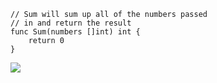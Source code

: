 ```
// Sum will sum up all of the numbers passed
// in and return the result
func Sum(numbers []int) int {
	return 0
}
```

[![](https://mermaid.ink/img/pako:eNpNkT1vgzAQQP_KyTOROiM1VRJIwtAOTZcWGNz4EqxiG5nzkAL_vQZDGg-WP9753fk6djYCWcyuljcVfCSFBj82-Ym4pRJWqzVs80w3jmKoZUtgLqCd-kbbloHdTtCuy1qgCgOEqqHbyxCA3Qj0n9j2kOTvSM5qeCof795MD6m3SJK8lr8IrVPwfIfSybDvMkLLCb3GGnetAPnZTzUq1ARS3_Wzdz-9vTc2gCHrHg75Roh5B2RG1-w5BM9jdKrFWPH4ag_HJfv_kOMUkuWeK1nEFFrFpfD_2Y33BfMpKSxY7JeC25-CFXrwHHdkTjd9ZjFZhxGb6lk2rhG-ykRy3xPF4guvW3-KQpKxr6FbU9Mi1nD9ZczCDH--G5NK?type=png)](https://mermaid.live/edit#pako:eNpNkT1vgzAQQP_KyTOROiM1VRJIwtAOTZcWGNz4EqxiG5nzkAL_vQZDGg-WP9753fk6djYCWcyuljcVfCSFBj82-Ym4pRJWqzVs80w3jmKoZUtgLqCd-kbbloHdTtCuy1qgCgOEqqHbyxCA3Qj0n9j2kOTvSM5qeCof795MD6m3SJK8lr8IrVPwfIfSybDvMkLLCb3GGnetAPnZTzUq1ARS3_Wzdz-9vTc2gCHrHg75Roh5B2RG1-w5BM9jdKrFWPH4ag_HJfv_kOMUkuWeK1nEFFrFpfD_2Y33BfMpKSxY7JeC25-CFXrwHHdkTjd9ZjFZhxGb6lk2rhG-ykRy3xPF4guvW3-KQpKxr6FbU9Mi1nD9ZczCDH--G5NK)
